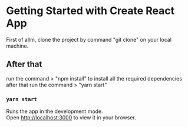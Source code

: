 # Getting Started with Create React App

First of allm, clone the project by command "git clone" on your local machine.

## After that

run the command > "npm install" 
to install all the required dependencies
after that run the command > "yarn start"

### `yarn start`

Runs the app in the development mode.\
Open [http://localhost:3000](http://localhost:3000) to view it in your browser.


